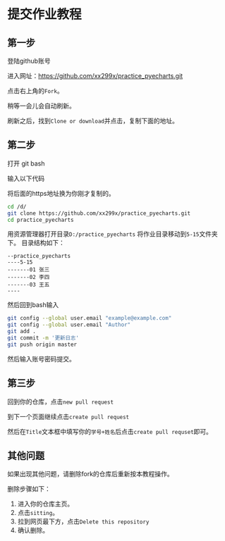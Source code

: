 # 提交作业教程

## 第一步

登陆github账号

进入网址：https://github.com/xx299x/practice_pyecharts.git

点击右上角的`Fork`。

稍等一会儿会自动刷新。

刷新之后，找到`Clone or download`并点击，复制下面的地址。

## 第二步
打开 git bash 

输入以下代码

将后面的https地址换为你刚才复制的。
```bash
cd /d/
git clone https://github.com/xx299x/practice_pyecharts.git
cd practice_pyecharts
```
用资源管理器打开目录`D:/practice_pyecharts`
将作业目录移动到`5-15`文件夹下。
目录结构如下：
```
--practice_pyecharts
----5-15
-------01 张三
-------02 李四
-------03 王五
----
```


然后回到bash输入
```bash
git config --global user.email "example@example.com"
git config --global user.email "Author"
git add .
git commit -m '更新日志'
git push origin master
```
然后输入账号密码提交。
## 第三步
回到你的仓库，点击`new pull request`

到下一个页面继续点击`create pull request`

然后在`Title`文本框中填写你的`学号+姓名`后点击`create pull requset`即可。

## 其他问题

如果出现其他问题，请删除fork的仓库后重新按本教程操作。

删除步骤如下：

1. 进入你的仓库主页。
2. 点击`sitting`。
3. 拉到网页最下方，点击`Delete this repository`
4. 确认删除。
